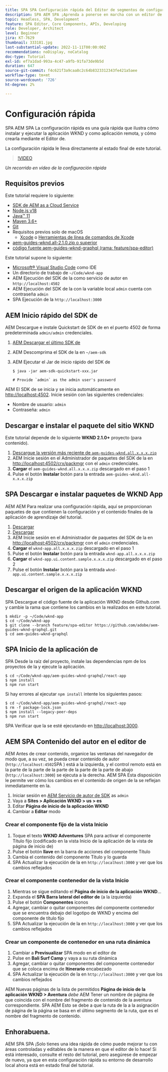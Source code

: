 ```yaml
---
title: SPA SPA Configuración rápida del Editor de segmentos de configuración rápida y remota
description: SPA AEM SPA ¡Aprenda a ponerse en marcha con un editor de y un editor remoto en 15 minutos
topic: Headless, SPA, Development
feature: SPA Editor, Core Components, APIs, Developing
role: Developer, Architect
level: Beginner
jira: KT-7629
thumbnail: 333181.jpg
last-substantial-update: 2022-11-11T00:00:00Z
recommendations: noDisplay, noCatalog
doc-type: Tutorial
exl-id: ef7a1dad-993a-4c47-a9fb-91fa73de9b5d
duration: 647
source-git-commit: f4c621f3a9caa8c2c64b8323312343fe421a5aee
workflow-type: tm+mt
source-wordcount: '726'
ht-degree: 2%

---
```


# Configuración rápida

SPA AEM SPA La configuración rápida es una guía rápida que ilustra cómo instalar y ejecutar la aplicación WKND y como aplicación remota, y cómo crearla mediante el Editor de.

La configuración rápida le lleva directamente al estado final de este tutorial.

>[!VIDEO](https://video.tv.adobe.com/v/333181?quality=12&learn=on)

_Un recorrido en vídeo de la configuración rápida_

## Requisitos previos

Este tutorial requiere lo siguiente:

+ [SDK de AEM as a Cloud Service](https://experienceleague.adobe.com/docs/experience-manager-learn/cloud-service/local-development-environment-set-up/aem-runtime.html?lang=en)
+ [Node.js v18](https://nodejs.org/en/)
+ [Java™ 11](https://downloads.experiencecloud.adobe.com/content/software-distribution/en/general.html)
+ [Maven 3.6+](https://maven.apache.org/)
+ [Git](https://git-scm.com/downloads)
+ Requisitos previos solo de macOS
   + [Xcode](https://developer.apple.com/xcode/) o [Herramientas de línea de comandos de Xcode](https://developer.apple.com/xcode/resources/)
+ [aem-guides-wknd.all-2.1.0.zip o superior](https://github.com/adobe/aem-guides-wknd/releases)
+ [código fuente aem-guides-wknd-graphql (rama: feature/spa-editor)](https://github.com/adobe/aem-guides-wknd-graphql/tree/feature/spa-editor)


Este tutorial supone lo siguiente:

+ [Microsoft® Visual Studio Code](https://visualstudio.microsoft.com/) como IDE
+ Un directorio de trabajo de `~/Code/wknd-app`
+ AEM Ejecución del SDK de la como servicio de autor en `http://localhost:4502`
+ AEM Ejecución del SDK de la con la variable local `admin` cuenta con contraseña `admin`
+ SPA Ejecución de la `http://localhost:3000`

## AEM Inicio rápido del SDK de

AEM Descargue e instale Quickstart de SDK de en el puerto 4502 de forma predeterminada `admin/admin` credenciales.

1. [AEM Descargar el último SDK de](https://experience.adobe.com/#/downloads/content/software-distribution/en/aemcloud.html?fulltext=AEM*+SDK*&amp;orderby=%40jcr%3Acontent%2Fjcr%3AlastModified&amp;orderby.sort=desc&amp;layout=list&amp;p.offset=0&amp;p.limit=1)
1. AEM Descomprima el SDK de la en `~/aem-sdk`
1. AEM Ejecutar el Jar de inicio rápido del SDK de

   ```
   $ java -jar aem-sdk-quickstart-xxx.jar
   
   # Provide `admin` as the admin user's password
   ```

AEM El SDK de se inicia y se inicia automáticamente en [http://localhost:4502](http://localhost:4502). Inicie sesión con las siguientes credenciales:

+ Nombre de usuario: `admin`
+ Contraseña: `admin`

## Descargar e instalar el paquete del sitio WKND

Este tutorial depende de lo siguiente __WKND 2.1.0+__ proyecto (para contenido).

1. [Descargue la versión más reciente de `aem-guides-wknd.all.x.x.x.zip`](https://github.com/adobe/aem-guides-wknd/releases)
1. AEM Inicie sesión en el Administrador de paquetes del SDK de la en [http://localhost:4502/crx/packmgr](http://localhost:4502/crx/packmgr) con el `admin` credenciales.
1. __Cargar__ el `aem-guides-wknd.all.x.x.x.zip` descargado en el paso 1
1. Pulse el botón __Instalar__ botón para la entrada `aem-guides-wknd.all-x.x.x.zip`

## SPA Descargar e instalar paquetes de WKND App

AEM AEM Para realizar una configuración rápida, aquí se proporcionan paquetes de que contienen la configuración y el contenido finales de la aplicación de aprendizaje del tutorial.

1. [Descargar ](./assets/quick-setup/wknd-app.all-1.0.0-SNAPSHOT.zip)
1. [Descargar ](./assets/quick-setup/wknd-app.ui.content.sample-1.0.1.zip)
1. AEM Inicie sesión en el Administrador de paquetes del SDK de la en [http://localhost:4502/crx/packmgr](http://localhost:4502/crx/packmgr) con el `admin` credenciales.
1. __Cargar__ el `wknd-app.all.x.x.x.zip` descargado en el paso 1
1. Pulse el botón __Instalar__ botón para la entrada `wknd-app.all.x.x.x.zip`
1. __Cargar__ el `wknd-app.ui.content.sample.x.x.x.zip` descargado en el paso 2
1. Pulse el botón __Instalar__ botón para la entrada `wknd-app.ui.content.sample.x.x.x.zip`

## Descargar el origen de la aplicación WKND

SPA Descargue el código fuente de la aplicación WKND desde Github.com y cambie la rama que contiene los cambios en la realizados en este tutorial.

```
$ mkdir -p ~/Code/wknd-app
$ cd ~/Code/wknd-app
$ git clone --branch feature/spa-editor https://github.com/adobe/aem-guides-wknd-graphql.git
$ cd aem-guides-wknd-graphql
```

## SPA Inicio de la aplicación de

SPA Desde la raíz del proyecto, instale las dependencias npm de los proyectos de la y ejecute la aplicación.

```
$ cd ~/Code/wknd-app/aem-guides-wknd-graphql/react-app
$ npm install
$ npm run start
```

Si hay errores al ejecutar `npm install` intente los siguientes pasos:

```
$ cd ~/Code/wknd-app/aem-guides-wknd-graphql/react-app
$ rm -f package-lock.json
$ npm install --legacy-peer-deps
$ npm run start
```

SPA Verificar que la se esté ejecutando en [http://localhost:3000](http://localhost:3000).

## AEM SPA Contenido del autor en el editor de

AEM Antes de crear contenido, organice las ventanas del navegador de modo que, a su vez, se pueda crear contenido de autor (`http://localhost:4502`SPA ) está a la izquierda, y el control remoto está en la parte de la parte de la parte de la parte de la parte de abajo (`http://localhost:3000`) se ejecuta a la derecha. AEM SPA Esta disposición le permite ver cómo los cambios en el contenido de origen de la se reflejan inmediatamente en la.

1. Iniciar sesión en [AEM Servicio de autor de SDK](http://localhost:4502) as `admin`
1. Vaya a __Sites > Aplicación WKND > us > es__
1. Editar __Página de inicio de la aplicación WKND__
1. Cambiar a __Editar__ modo

### Crear el componente fijo de la vista Inicio

1. Toque el texto __WKND Adventures__ SPA para activar el componente Título fijo (codificado en la vista Inicio de la aplicación de la vista de página de inicio de)
1. Pulse el botón __llave__ en la barra de acciones del componente Título
1. Cambia el contenido del componente Título y lo guarda
1. SPA Actualizar la ejecución de la en `http://localhost:3000` y ver que los cambios reflejados

### Crear el componente contenedor de la vista Inicio

1. Mientras se sigue editando el __Página de inicio de la aplicación WKND__...
1. Expanda el __SPA Barra lateral del editor de__ (a la izquierda)
1. Pulse el botón __Componentes__ iconos
1. Agregar, cambiar o quitar componentes del componente contenedor que se encuentra debajo del logotipo de WKND y encima del componente de título fijo
1. SPA Actualizar la ejecución de la en `http://localhost:3000` y ver que los cambios reflejados

### Crear un componente de contenedor en una ruta dinámica

1. Cambiar a __Previsualizar__ SPA modo en el editor de
1. Pulse en __Bali Surf Camp__ y vaya a su ruta dinámica
1. Agregar, cambiar o quitar componentes del componente contenedor que se coloca encima de __Itinerario__ encabezado
1. SPA Actualizar la ejecución de la en `http://localhost:3000` y ver que los cambios reflejados

AEM Nuevas páginas de la lista de permitidos __Página de inicio de la aplicación WKND > Aventura__ _debe_ AEM Tener un nombre de página de que coincida con el nombre del fragmento de contenido de la aventura correspondiente. SPA AEM Esto se debe a que la ruta de la a la asignación de página de la página se basa en el último segmento de la ruta, que es el nombre del fragmento de contenido.

## Enhorabuena.

AEM SPA SPA ¡Solo tienes una idea rápida de cómo puede mejorar tu con áreas controladas y editables de la manera en que el editor de lo hace! Si está interesado, consulte el resto del tutorial, pero asegúrese de empezar de nuevo, ya que en esta configuración rápida su entorno de desarrollo local ahora está en estado final del tutorial.
